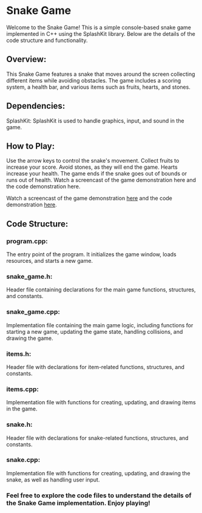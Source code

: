 # Snake Game
Welcome to the Snake Game! This is a simple console-based snake game implemented in C++ using the SplashKit library. Below are the details of the code structure and functionality.

## Overview: 
This Snake Game features a snake that moves around the screen collecting different items while avoiding obstacles. The game includes a scoring system, a health bar, and various items such as fruits, hearts, and stones.

## Dependencies: 
SplashKit: SplashKit is used to handle graphics, input, and sound in the game.

## How to Play: 
Use the arrow keys to control the snake's movement.
Collect fruits to increase your score.
Avoid stones, as they will end the game.
Hearts increase your health.
The game ends if the snake goes out of bounds or runs out of health.
Watch a screencast of the game demonstration here and the code demonstration here.

Watch a screencast of the game demonstration [here](https://video.deakin.edu.au/media/t/0_6x3eoke1) and the code demonstration [here](https://video.deakin.edu.au/media/t/0_o8ukcybv).

## Code Structure: 

### program.cpp:
The entry point of the program. It initializes the game window, loads resources, and starts a new game.

### snake_game.h:
Header file containing declarations for the main game functions, structures, and constants.

### snake_game.cpp:
Implementation file containing the main game logic, including functions for starting a new game, updating the game state, handling collisions, and drawing the game.

### items.h:
Header file with declarations for item-related functions, structures, and constants.

### items.cpp:
Implementation file with functions for creating, updating, and drawing items in the game.

### snake.h:
Header file with declarations for snake-related functions, structures, and constants.

### snake.cpp:
Implementation file with functions for creating, updating, and drawing the snake, as well as handling user input.

### Feel free to explore the code files to understand the details of the Snake Game implementation. Enjoy playing!
